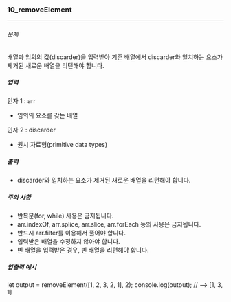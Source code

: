 ### 10_removeElement

***

###### 문제 

배열과 임의의 값(discarder)을 입력받아 기존 배열에서 discarder와 일치하는 요소가 제거된 새로운 배열을 리턴해야 합니다.

##### 입력

인자 1 : arr
- 임의의 요소를 갖는 배열

인자 2 : discarder
- 원시 자료형(primitive data types)

##### 출력

- discarder와 일치하는 요소가 제거된 새로운 배열을 리턴해야 합니다.

##### 주의 사항

- 반복문(for, while) 사용은 금지됩니다.
- arr.indexOf, arr.splice, arr.slice, arr.forEach 등의 사용은 금지됩니다.
- 반드시 arr.filter를 이용해서 풀어야 합니다.
- 입력받은 배열을 수정하지 않아야 합니다.
- 빈 배열을 입력받은 경우, 빈 배열을 리턴해야 합니다.

##### 입출력 예시

let output = removeElement([1, 2, 3, 2, 1], 2);
console.log(output); // --> [1, 3, 1]